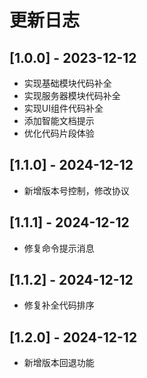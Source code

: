 # 更新日志

## [1.0.0] - 2023-12-12
- 实现基础模块代码补全
- 实现服务器模块代码补全
- 实现UI组件代码补全
- 添加智能文档提示
- 优化代码片段体验

## [1.1.0] - 2024-12-12
- 新增版本号控制，修改协议

## [1.1.1] - 2024-12-12
- 修复命令提示消息

## [1.1.2] - 2024-12-12
- 修复补全代码排序

## [1.2.0] - 2024-12-12
- 新增版本回退功能
